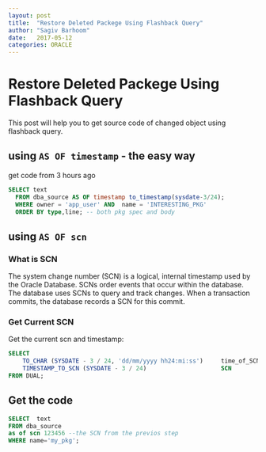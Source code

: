 ```yaml
---
layout: post
title:  "Restore Deleted Packege Using Flashback Query"
author: "Sagiv Barhoom"
date:   2017-05-12
categories: ORACLE 
---
```


# Restore Deleted Packege Using Flashback Query
This post will help you to get source code of changed object using flashback query.

## using `AS OF timestamp` - the easy way
get code from 3 hours ago
```sql
SELECT text
  FROM dba_source AS OF timestamp to_timestamp(sysdate-3/24);                 --the SCN fro previos step
  WHERE owner = 'app_user' AND  name = 'INTERESTING_PKG'
  ORDER BY type,line; -- both pkg spec and body
```
## using `AS OF scn` 
### What is SCN
The system change number (SCN) is a logical, internal timestamp used by the Oracle Database. 
SCNs order events that occur within the database. 
The database uses SCNs to query and track changes. 
When a transaction commits, the database records a SCN for this commit.

### Get Current SCN
Get the current scn and timestamp:
```sql
SELECT 
    TO_CHAR (SYSDATE - 3 / 24, 'dd/mm/yyyy hh24:mi:ss')     time_of_SCN,
    TIMESTAMP_TO_SCN (SYSDATE - 3 / 24)                     SCN
FROM DUAL;
```

## Get the code

```sql
SELECT  text
FROM dba_source
as of scn 123456 --the SCN from the previos step
WHERE name='my_pkg';
```


